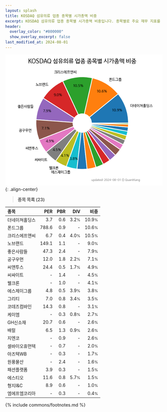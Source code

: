 ```yaml
---
layout: splash
title: KOSDAQ 섬유의류 업종 종목별 시가총액 비중
excerpt: KOSDAQ 섬유의류 업종 종목별 시가총액 비중입니다. 종목별로 주요 재무 지표를 함께 표시합니다.
header:
  overlay_color: "#800000"
  show_overlay_excerpt: false
last_modified_at: 2024-08-01
---
```



![KOSDAQ 섬유의류 업종 종목별 시가총액 비중](/stats/sector/images/kosdaq_업종_섬유의류_종목.png){: .align-center}


> **종목 목록 (23)**<a id="list"></a>

| **종목** | **PER** | **PBR** | **DIV** | **비중** |
| :------- | ------: | ------: | ------: | -------: |
| 더네이쳐홀딩스 | 3.7 | 0.6 | 3.2<small>%</small> | 10.9<small>%</small> |
| 폰드그룹 | 788.6 | 0.9 | - | 10.6<small>%</small> |
| 크리스에프앤씨 | 6.7 | 0.4 | 4.0<small>%</small> | 10.5<small>%</small> |
| 노브랜드 | 149.1 | 1.1 | - | 9.0<small>%</small> |
| 좋은사람들 | 47.3 | 2.4 | - | 7.9<small>%</small> |
| 공구우먼 | 12.0 | 1.8 | 2.2<small>%</small> | 7.1<small>%</small> |
| 씨앤투스 | 24.4 | 0.5 | 1.7<small>%</small> | 4.9<small>%</small> |
| 씨싸이트 | - | 1.4 | - | 4.5<small>%</small> |
| 웰크론 | - | 1.0 | - | 4.1<small>%</small> |
| 에스제이그룹 | 4.8 | 0.5 | 3.9<small>%</small> | 3.8<small>%</small> |
| 그리티 | 7.0 | 0.8 | 3.4<small>%</small> | 3.5<small>%</small> |
| 코데즈컴바인 | 14.3 | 0.8 | - | 3.1<small>%</small> |
| 케이엠 | - | 0.3 | 0.8<small>%</small> | 2.7<small>%</small> |
| GH신소재 | 20.7 | 0.6 | - | 2.6<small>%</small> |
| 배럴 | 6.5 | 1.3 | 0.9<small>%</small> | 2.6<small>%</small> |
| 지엔코 | - | 0.9 | - | 2.6<small>%</small> |
| 셀바이오휴먼텍 | - | 0.7 | - | 2.0<small>%</small> |
| 아즈텍WB | - | 0.3 | - | 1.7<small>%</small> |
| 원풍물산 | - | 2.4 | - | 1.6<small>%</small> |
| 패션플랫폼 | 3.9 | 0.3 | - | 1.5<small>%</small> |
| 에스티오 | 11.6 | 0.8 | 5.7<small>%</small> | 1.5<small>%</small> |
| 형지I&C | 8.9 | 0.6 | - | 1.0<small>%</small> |
| 엠에프엠코리아 | - | 0.3 | - | 0.4<small>%</small> |

{% include commons/footnotes.md %}